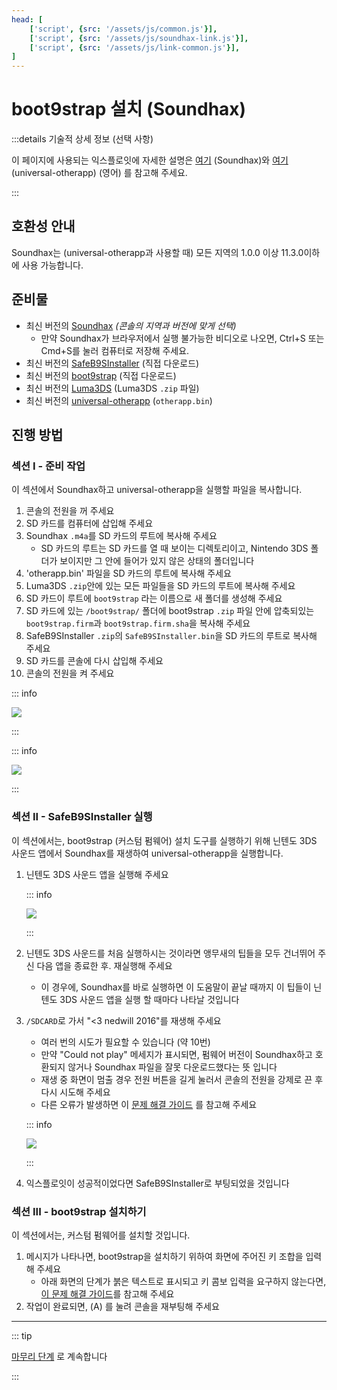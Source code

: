 ```yaml
---
head: [
    ['script', {src: '/assets/js/common.js'}],
    ['script', {src: '/assets/js/soundhax-link.js'}],
    ['script', {src: '/assets/js/link-common.js'}],
]
---
```


# boot9strap 설치 (Soundhax)

:::details 기술적 상세 정보 (선택 사항)

이 페이지에 사용되는 익스플로잇에 자세한 설명은 [여기](https://github.com/nedwill/soundhax) (Soundhax)와 [여기](https://github.com/TuxSH/universal-otherapp/) (universal-otherapp) (영어) 를 참고해 주세요.

:::

## 호환성 안내

Soundhax는 (universal-otherapp과 사용할 때) 모든 지역의 1.0.0 이상 11.3.0이하에 사용 가능합니다.

## 준비물

- 최신 버전의 [Soundhax](http://soundhax.com/) _(콘솔의 지역과 버전에 맞게 선택)_
  - 만약 Soundhax가 브라우저에서 실행 불가능한 비디오로 나오면, Ctrl+S 또는 Cmd+S를 눌러 컴퓨터로 저장해 주세요.
- 최신 버전의 [SafeB9SInstaller](https://github.com/d0k3/SafeB9SInstaller/releases/download/v0.0.7/SafeB9SInstaller-20170605-122940.zip) (직접 다운로드)
- 최신 버전의 [boot9strap](https://github.com/SciresM/boot9strap/releases/download/1.4/boot9strap-1.4.zip) (직접 다운로드)
- 최신 버전의 [Luma3DS](https://github.com/LumaTeam/Luma3DS/releases/latest) (Luma3DS `.zip` 파일)
- 최신 버전의 [universal-otherapp](https://github.com/TuxSH/universal-otherapp/releases/latest`) (`otherapp.bin`)

## 진행 방법

### 섹션 I - 준비 작업

이 섹션에서 Soundhax하고 universal-otherapp을 실행할 파일을 복사합니다.

1. 콘솔의 전원을 꺼 주세요
2. SD 카드를 컴퓨터에 삽입해 주세요
3. Soundhax `.m4a`를 SD 카드의 루트에 복사해 주세요
   - SD 카드의 루트는 SD 카드를 열 때 보이는 디렉토리이고, Nintendo 3DS 폴더가 보이지만 그 안에 들어가 있지 않은 상태의 폴더입니다
4. 'otherapp.bin' 파일을 SD 카드의 루트에 복사해 주세요
5. Luma3DS `.zip`안에 있는 모든 파일들을 SD 카드의 루트에 복사해 주세요
6. SD 카드이 루트에 `boot9strap` 라는 이름으로 새 폴더를 생성해 주세요
7. SD 카드에 있는 `/boot9strap/` 폴더에 boot9strap `.zip` 파일 안에 압축되있는 `boot9strap.firm`과 `boot9strap.firm.sha`을 복사해 주세요
8. SafeB9SInstaller `.zip`의 `SafeB9SInstaller.bin`을 SD 카드의 루트로 복사해 주세요
9. SD 카드를 콘솔에 다시 삽입해 주세요
10. 콘솔의 전원을 켜 주세요

::: info

![](/images/screenshots/soundhax/soundhax-root-layout.png)

:::

::: info

![](/images/screenshots/boot9strap-folder.png)

:::

### 섹션 II - SafeB9SInstaller 실행

이 섹션에서는, boot9strap (커스텀 펌웨어) 설치 도구를 실행하기 위해 닌텐도 3DS 사운드 앱에서 Soundhax를 재생하여 universal-otherapp을 실행합니다.

1. 닌텐도 3DS 사운드 앱을 실행해 주세요

   ::: info

   ![](/images/screenshots/soundhax/soundhax-welcome.png)

   :::

2. 닌텐도 3DS 사운드를 처음 실행하시는 것이라면 앵무새의 팁들을 모두 건너뛰어 주신 다음 앱을 종료한 후. 재실행해 주세요
   - 이 경우에, Soundhax를 바로 실행하면 이 도움말이 끝날 때까지 이 팁들이 닌텐도 3DS 사운드 앱을 실행 할 때마다 나타날 것입니다

3. `/SDCARD`로 가서 "<3 nedwill 2016"를 재생해 주세요

   - 여러 번의 시도가 필요할 수 있습니다 (약 10번)
   - 만약 "Could not play" 메세지가 표시되면, 펌웨어 버전이 Soundhax하고 호환되지 않거나 Soundhax 파일을 잘못 다운로드했다는 뜻 입니다
   - 재생 중 화면이 멈출 경우 전원 버튼을 길게 눌러서 콘솔의 전원을 강제로 끈 후 다시 시도해 주세요
   - 다른 오류가 발생하면 이 [문제 해결 가이드](troubleshooting#installing-boot9strap-soundhax) 를 참고해 주세요

   ::: info

   ![](/images/screenshots/soundhax/soundhax-launch.png)

   :::

4. 익스플로잇이 성공적이었다면 SafeB9SInstaller로 부팅되었을 것입니다

### 섹션 III - boot9strap 설치하기

이 섹션에서는, 커스텀 펌웨어를 설치할 것입니다.

1. 메시지가 나타나면, boot9strap을 설치하기 위하여 화면에 주어진 키 조합을 입력해 주세요
   - 아래 화면의 단계가 붉은 텍스트로 표시되고 키 콤보 입력을 요구하지 않는다면, [이 문제 해결 가이드](troubleshooting#issues-with-safeb9sinstaller)를 참고해 주세요
2. 작업이 완료되면, (A) 를 눌려 콘솔을 재부팅해 주세요

<!--@include: ./_include/configure-luma3ds.md -->

<!--@include: ./_include/luma3ds-installed-note.md -->

___

::: tip

[마무리 단계](finalizing-setup) 로 계속합니다

:::
